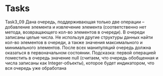 # Tasks

Task3_09
Дана очередь, поддерживающая только две операции – добавление элемента и 
извлечение элемента (соответственно нет метода, возвращающего кол-во элементов в 
очереди). В очереди записаны целые числа. Не используя другие структуры данных 
найти кол-во элементов в очереди, а также значения максимального и минимального 
элементов. После всех манипуляций очередь должна оказаться в первоначальном 
состоянии.
Подсказка: первой операцией поместить в очередь значение null (считаем, что очередь 
обобщенная и числа записаны как Integer-объекты), которое будет индикатором, что вся 
очередь уже обработана

